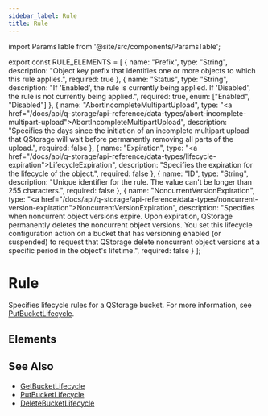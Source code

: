 ```yaml
---
sidebar_label: Rule
title: Rule
---
```


import ParamsTable from '@site/src/components/ParamsTable';

export const RULE_ELEMENTS = [
  {
    name: "Prefix",
    type: "String",
    description: "Object key prefix that identifies one or more objects to which this rule applies.",
    required: true
  },
  {
    name: "Status",
    type: "String",
    description: "If 'Enabled', the rule is currently being applied. If 'Disabled', the rule is not currently being applied.",
    required: true,
    enum: ["Enabled", "Disabled"]
  },
  {
    name: "AbortIncompleteMultipartUpload",
    type: "<a href=\"/docs/api/q-storage/api-reference/data-types/abort-incomplete-multipart-upload\">AbortIncompleteMultipartUpload</a>",
    description: "Specifies the days since the initiation of an incomplete multipart upload that QStorage will wait before permanently removing all parts of the upload.",
    required: false
  },
  {
    name: "Expiration",
    type: "<a href=\"/docs/api/q-storage/api-reference/data-types/lifecycle-expiration\">LifecycleExpiration</a>",
    description: "Specifies the expiration for the lifecycle of the object.",
    required: false
  },
  {
    name: "ID",
    type: "String",
    description: "Unique identifier for the rule. The value can't be longer than 255 characters.",
    required: false
  },
  {
    name: "NoncurrentVersionExpiration",
    type: "<a href=\"/docs/api/q-storage/api-reference/data-types/noncurrent-version-expiration\">NoncurrentVersionExpiration</a>",
    description: "Specifies when noncurrent object versions expire. Upon expiration, QStorage permanently deletes the noncurrent object versions. You set this lifecycle configuration action on a bucket that has versioning enabled (or suspended) to request that QStorage delete noncurrent object versions at a specific period in the object's lifetime.",
    required: false
  }
];

# Rule

Specifies lifecycle rules for a QStorage bucket. For more information, see [PutBucketLifecycle](/docs/api/q-storage/api-reference/bucket-operations/put-bucket-lifecycle).

## Elements

<ParamsTable parameters={RULE_ELEMENTS} type="response" />

## See Also
- [GetBucketLifecycle](/docs/api/q-storage/api-reference/bucket-operations/get-bucket-lifecycle)
- [PutBucketLifecycle](/docs/api/q-storage/api-reference/bucket-operations/put-bucket-lifecycle)
- [DeleteBucketLifecycle](/docs/api/q-storage/api-reference/bucket-operations/delete-bucket-lifecycle) 